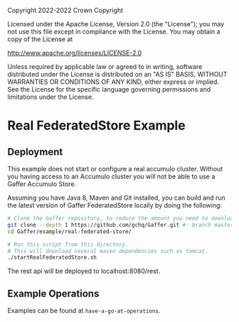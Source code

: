 Copyright 2022-2022 Crown Copyright

Licensed under the Apache License, Version 2.0 (the "License");
you may not use this file except in compliance with the License.
You may obtain a copy of the License at

  http://www.apache.org/licenses/LICENSE-2.0

Unless required by applicable law or agreed to in writing, software
distributed under the License is distributed on an "AS IS" BASIS,
WITHOUT WARRANTIES OR CONDITIONS OF ANY KIND, either express or implied.
See the License for the specific language governing permissions and
limitations under the License.

Real FederatedStore Example
=============

## Deployment
This example does not start or configure a real accumulo cluster. Without you having access to an Accumulo cluster you will not be able to use a Gaffer Accumulo Store.

Assuming you have Java 8, Maven and Git installed, you can build and run the latest version of Gaffer FederatedStore locally by doing the following:
```bash
# Clone the Gaffer repository, to reduce the amount you need to download this will only clone the master branch with a depth of 1 so there won't be any history.
git clone --depth 1 https://github.com/gchq/Gaffer.git #--branch master
cd Gaffer/example/real-federated-store/

# Run this script from this directory.
# This will download several maven dependencies such as tomcat.
./startRealFederatedStore.sh
```

The rest api will be deployed to localhost:8080/rest.


## Example Operations
Examples can be found at `have-a-go-at-operations`.